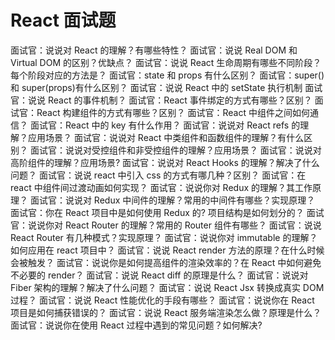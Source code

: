 # React 面试题

面试官：说说对 React 的理解？有哪些特性？
面试官：说说 Real DOM 和 Virtual DOM 的区别？优缺点？
面试官：说说 React 生命周期有哪些不同阶段？每个阶段对应的方法是？
面试官：state 和 props 有什么区别？
面试官：super()和 super(props)有什么区别？
面试官：说说 React 中的 setState 执行机制
面试官：说说 React 的事件机制？
面试官：React 事件绑定的方式有哪些？区别？
面试官：React 构建组件的方式有哪些？区别？
面试官：React 中组件之间如何通信？
面试官：React 中的 key 有什么作用？
面试官：说说对 React refs 的理解？应用场景？
面试官：说说对 React 中类组件和函数组件的理解？有什么区别？
面试官：说说对受控组件和非受控组件的理解？应用场景？
面试官：说说对高阶组件的理解？应用场景?
面试官：说说对 React Hooks 的理解？解决了什么问题？
面试官：说说 react 中引入 css 的方式有哪几种？区别？
面试官：在 react 中组件间过渡动画如何实现？
面试官：说说你对 Redux 的理解？其工作原理？
面试官：说说对 Redux 中间件的理解？常用的中间件有哪些？实现原理？
面试官：你在 React 项目中是如何使用 Redux 的? 项目结构是如何划分的？
面试官：说说你对 React Router 的理解？常用的 Router 组件有哪些？
面试官：说说 React Router 有几种模式？实现原理？
面试官：说说你对 immutable 的理解？如何应用在 react 项目中？
面试官：说说 React render 方法的原理？在什么时候会被触发？
面试官：说说你是如何提高组件的渲染效率的？在 React 中如何避免不必要的 render？
面试官：说说 React diff 的原理是什么？
面试官：说说对 Fiber 架构的理解？解决了什么问题？
面试官：说说 React Jsx 转换成真实 DOM 过程？
面试官：说说 React 性能优化的手段有哪些？
面试官：说说你在 React 项目是如何捕获错误的？
面试官：说说 React 服务端渲染怎么做？原理是什么？
面试官：说说你在使用 React 过程中遇到的常见问题？如何解决?
